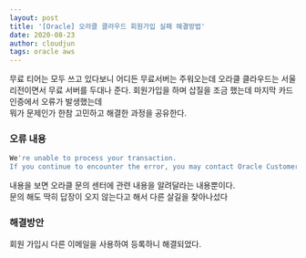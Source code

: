 ```yaml
---
layout: post
title: '[Oracle] 오라클 클라우드 회원가입 실패 해결방법'
date: 2020-08-23
author: cloudjun
tags: oracle aws
---
```

무료 티어는 모두 쓰고 있다보니 어디든 무료서버는 주워오는데 오라클 클라우드는 서울리전이면서 무료 서버를 두대나 준다. 회원가입을 하며 삽질을 조금 했는데 마지막 카드인증에서 오류가 발생했는데 <br>뭐가 문제인가 한참 고민하고 해결한 과정을 공유한다. 

### 오류 내용

```bash
We're unable to process your transaction. 
If you continue to encounter the error, you may contact Oracle Customer Service.
```

내용을 보면 오라클 문의 센터에 관련 내용을 알려달라는 내용뿐이다.<br>문의 해도 딱히 답장이 오지 않는다고 해서 다른 살길을 찾아나섰다

### 해결방안

회원 가입시 다른 이메일을 사용하여 등록하니 해결되었다.